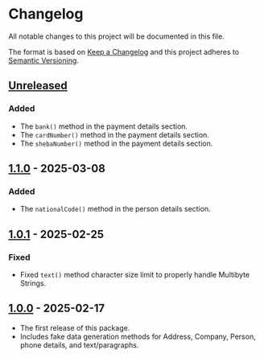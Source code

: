 # Changelog

All notable changes to this project will be documented in this file.

The format is based on [Keep a Changelog](http://keepachangelog.com/)
and this project adheres to [Semantic Versioning](http://semver.org/).

## [Unreleased]

### Added

-   The `bank()` method in the payment details section.
-   The `cardNumber()` method in the payment details section.
-   The `shebaNumber()` method in the payment details section.

## [1.1.0] - 2025-03-08

### Added

-   The `nationalCode()` method in the person details section.

## [1.0.1] - 2025-02-25

### Fixed

-   Fixed `text()` method character size limit to properly handle Multibyte Strings.

## [1.0.0] - 2025-02-17

-   The first release of this package.
-   Includes fake data generation methods for Address, Company, Person, phone details, and text/paragraphs.

[Unreleased]: https://github.com/amyavari/persian-faker-php/compare/v1.1.0...HEAD
[1.1.0]: https://github.com/amyavari/persian-faker-php/compare/v1.0.1...v1.1.0
[1.0.1]: https://github.com/amyavari/persian-faker-php/compare/v1.0.0...v1.0.1
[1.0.0]: https://github.com/amyavari/persian-faker-php/compare/v0.1.0...v1.0.0

